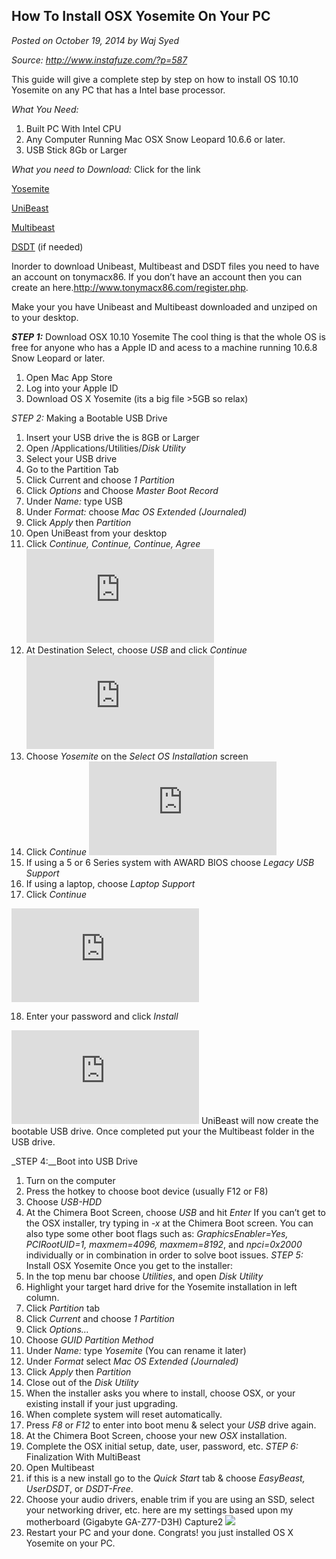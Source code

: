 ## How To Install OSX Yosemite On Your PC
_Posted on October 19, 2014 by Waj Syed_

_Source: http://www.instafuze.com/?p=587_

This guide will give a complete step by step on how to install OS 10.10 Yosemite on any PC that has a Intel base processor.

_What You Need:_
1. Built PC With Intel CPU
2. Any Computer Running Mac OSX Snow Leopard 10.6.6 or later.
3. USB Stick 8Gb or Larger


_What you need to Download:_ Click for the link

[Yosemite](https://itunes.apple.com/WebObjects/MZStore.woa/wa/viewSoftware?id=915041082&mt=12)

[UniBeast](http://www.tonymacx86.com/downloads.php?do=file&id=244)

[Multibeast](http://www.tonymacx86.com/downloads.php?do=file&id=242)

[DSDT](http://www.tonymacx86.com/11-dsdt-database.html) (if needed)

Inorder to download Unibeast, Multibeast  and DSDT files you need to have an account on tonymacx86.  If you don’t have an account then you can create an here.http://www.tonymacx86.com/register.php.

Make your you have Unibeast and Multibeast downloaded and unziped on to your desktop.

___STEP 1:___ Download OSX 10.10 Yosemite
The cool thing is that the whole OS is free for anyone who has a Apple ID and acess to a machine running 10.6.8 Snow Leopard or later.

1. Open Mac App Store
2. Log into your Apple ID
3. Download OS X Yosemite (its a big file >5GB so relax)


_STEP 2:_ Making a Bootable USB Drive
1. Insert your USB drive the is 8GB or Larger
2. Open /Applications/Utilities/_Disk Utility_
3. Select your USB drive
4. Go to the Partition Tab
5. Click Current and choose _1 Partition_
6. Click _Options_ and Choose _Master Boot Record_
7. Under _Name:_ type USB
8. Under _Format:_ choose _Mac OS Extended (Journaled)_
9. Click _Apply_ then _Partition_
10. Open UniBeast from your desktop
11. Click _Continue, Continue, Continue, Agree_
![](http://www.tonymacx86.com/attachments/106475d1412962728-ub-1.png.html)
12. At Destination Select, choose _USB_ and click _Continue_
![](http://www.tonymacx86.com/attachments/106472d1412962641-ub-2.png.html)
13. Choose _Yosemite_ on the _Select OS Installation_ screen
14. Click _Continue_
![](http://www.tonymacx86.com/attachments/106478d1412962972-ub-3.png.html)
15. If using a 5 or 6 Series system with AWARD BIOS choose _Legacy USB Support_
16. If using a laptop, choose _Laptop Support_
17. Click _Continue_

![](http://www.tonymacx86.com/attachments/106476d1412962807-ub-4.png.html)

18. Enter your password and click _Install_

![](http://www.tonymacx86.com/attachments/106477d1412962924-ub-6.png.html)
UniBeast will now create the bootable USB drive. Once completed put your the Multibeast folder in the USB drive.


_STEP 4:__Boot into USB Drive

1. Turn on the computer
2. Press the hotkey to choose boot device (usually F12 or F8)
3. Choose _USB-HDD_
4. At the Chimera Boot Screen, choose _USB_ and hit _Enter_
If you can’t get to the OSX installer, try typing in _-x_ at the Chimera Boot  screen. You can also type some other boot flags such as: _GraphicsEnabler=Yes, PCIRootUID=1, maxmem=4096, maxmem=8192_, and _npci=0x2000_ individually or in combination in order to solve boot issues.
_STEP 5:_ Install OSX Yosemite
Once you get to the installer:
1. In the top menu bar choose _Utilities_, and open _Disk Utility_
2. Highlight your target hard drive for the Yosemite installation in left column.
3. Click _Partition_ tab
4. Click _Current_ and choose _1 Partition_
5. Click _Options…_
6. Choose _GUID Partition Method_
7. Under _Name:_ type _Yosemite_ (You can rename it later)
8. Under _Format_ select _Mac OS Extended (Journaled)_
9. Click _Apply_ then _Partition_
10. Close out of the _Disk Utility_
11. When the installer asks you where to install, choose OSX, or your existing install if your just upgrading.
12. When complete system will reset automatically.
13. Press _F8_ or _F12_ to enter into boot menu & select your _USB_ drive again.
14. At the Chimera Boot Screen, choose your new _OSX_ installation.
15. Complete the OSX initial setup, date, user, password, etc.
_STEP 6:_ Finalization With MultiBeast 
1. Open Multibeast
2. if this is a new install go to the _Quick Start_ tab & choose _EasyBeast, UserDSDT_, or _DSDT-Free_.
3. Choose your audio drivers, enable trim if you are using an SSD, select your networking driver, etc. here are my settings based upon my motherboard (Gigabyte GA-Z77-D3H) Capture2
![](http://www.instafuze.com/wp-content/uploads/2014/10/Capture2.png)
4. Restart your PC and your done.
Congrats! you just installed  OS X Yosemite on your PC.
